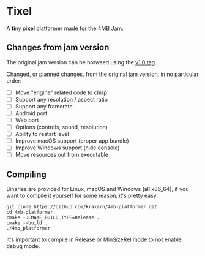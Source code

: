 # Tixel

A **ti**ny pi**xel** platformer made for the [4MB Jam](https://itch.io/jam/4mb).

## Changes from jam version

The original jam version can be browsed using the [v1.0 tag](https://github.com/kraxarn/4mb-platformer/tree/v1.0).

Changed, or planned changes, from the original jam version, in no particular order:

* [ ] Move "engine" related code to chirp
* [ ] Support any resolution / aspect ratio
* [ ] Support any framerate
* [ ] Android port
* [ ] Web port
* [ ] Options (controls, sound, resolution)
* [ ] Ability to restart level
* [ ] Improve macOS support (proper app bundle)
* [ ] Improve Windows support (hide console)
* [ ] Move resources out from executable

## Compiling

Binaries are provided for Linux, macOS and Windows (all x86_64), if you want to compile it yourself
for some reason, it's pretty easy:

```shell
git clone https://github.com/kraxarn/4mb-platformer.git
cd 4mb-platformer
cmake -DCMAKE_BUILD_TYPE=Release .
cmake --build .
./4mb_platformer
```
It's important to compile in Release or MinSizeRel mode to not enable debug mode.
